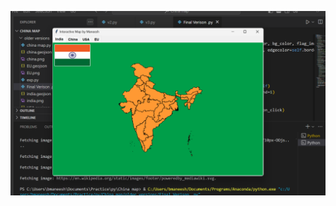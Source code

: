 

[![Watch the video](https://github.com/bmaneesh2000/Interactive-Map-using-Tkinter/blob/main/pics/1.png)](https://www.youtube.com/watch?v=7LBQ6mTD4Qc)
